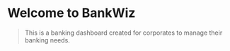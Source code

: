 # Welcome to BankWiz

> This is a banking dashboard created for corporates to manage their banking needs.
